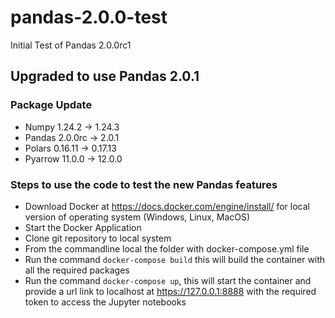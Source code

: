 # pandas-2.0.0-test
Initial Test of Pandas 2.0.0rc1

## Upgraded to use Pandas 2.0.1

### Package Update
* Numpy  1.24.2 -> 1.24.3
* Pandas 2.0.0rc -> 2.0.1
* Polars 0.16.11 -> 0.17.13
* Pyarrow 11.0.0 -> 12.0.0

### Steps to use the code to test the new Pandas features 

* Download Docker at https://docs.docker.com/engine/install/ for local version of operating system (Windows, Linux, 
  MacOS)
* Start the Docker Application
* Clone git repository to local system
* From the commandline local the folder with docker-compose.yml file
* Run the command `docker-compose build` this will build the container with 
  all the required packages
* Run the command `docker-compose up`, this will start the container and 
  provide a url link to localhost at https://127.0.0.1:8888 with the 
  required token to access the Jupyter notebooks
